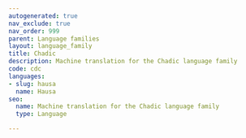 ```yaml
---
autogenerated: true
nav_exclude: true
nav_order: 999
parent: Language families
layout: language_family
title: Chadic
description: Machine translation for the Chadic language family
code: cdc
languages:
- slug: hausa
  name: Hausa
seo:
  name: Machine translation for the Chadic language family
  type: Language

---
```


